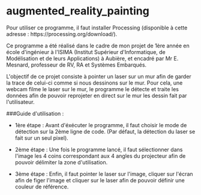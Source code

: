 # augmented_reality_painting

<p>Pour utiliser ce programme, il faut installer Processing (disponible à cette adresse : https://processing.org/download/).</p>

<p>Ce programme a été réalisé dans le cadre de mon projet de 1ère année en école d'ingénieur à l'ISIMA (Institut Supérieur d'Informatique, de Modélisation et de leurs Applications) à Aubière, et encadré par Mr E. Mesnard, professeur de RV, RA et Systèmes Embarqués.</p>

<p>L'objectif de ce projet consiste à pointer un laser sur un mur afin de garder la trace de celui-ci comme si nous dessinons sur le mur. Pour cela, une webcam filme le laser sur le mur, le programme le détecte et traite les données afin de pouvoir reprojeter en direct sur le mur les dessin fait par l'utilisateur.</p>

###Guide d'utilisation : 
* 1ère étape : Avant d'éxécuter le programme, il faut choisir le mode de détection sur la 2ème ligne de code. (Par défaut, la détection du laser se fait sur un seul pixel).

* 2ème étape : Une fois le programme lancé, il faut sélectionner dans l'image les 4 coins correspondant aux 4 angles du projecteur afin de pouvoir délimiter la zone d'utilisation.

* 3ème étape : Enfin, il faut pointer le laser sur l'image, cliquer sur l'écran afin de figer l'image et cliquer sur le laser afin de pouvoir définir une couleur de référence.